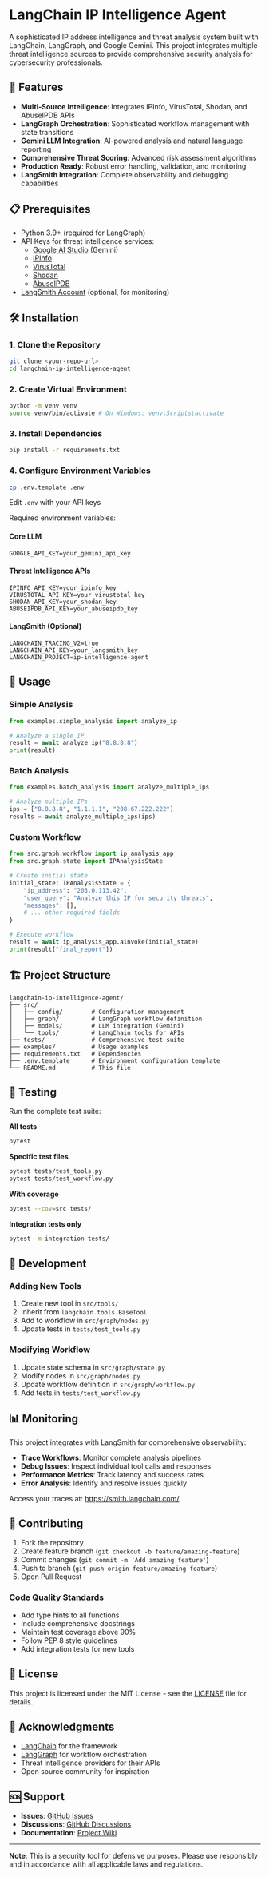 # LangChain IP Intelligence Agent

A sophisticated IP address intelligence and threat analysis system built with LangChain, LangGraph, and Google Gemini. This project integrates multiple threat intelligence sources to provide comprehensive security analysis for cybersecurity professionals.

## 🚀 Features

- **Multi-Source Intelligence**: Integrates IPInfo, VirusTotal, Shodan, and AbuseIPDB APIs
- **LangGraph Orchestration**: Sophisticated workflow management with state transitions
- **Gemini LLM Integration**: AI-powered analysis and natural language reporting
- **Comprehensive Threat Scoring**: Advanced risk assessment algorithms
- **Production Ready**: Robust error handling, validation, and monitoring
- **LangSmith Integration**: Complete observability and debugging capabilities

## 📋 Prerequisites

- Python 3.9+ (required for LangGraph)
- API Keys for threat intelligence services:
  - [Google AI Studio](https://makersuite.google.com/app/apikey) (Gemini)
  - [IPInfo](https://ipinfo.io/signup) 
  - [VirusTotal](https://www.virustotal.com/gui/join-us)
  - [Shodan](https://account.shodan.io/register)
  - [AbuseIPDB](https://www.abuseipdb.com/register)
- [LangSmith Account](https://smith.langchain.com/) (optional, for monitoring)

## 🛠 Installation

### 1. Clone the Repository
```bash
git clone <your-repo-url>
cd langchain-ip-intelligence-agent
```

### 2. Create Virtual Environment
```bash
python -m venv venv
source venv/bin/activate # On Windows: venv\Scripts\activate
```

### 3. Install Dependencies
```bash
pip install -r requirements.txt
```

### 4. Configure Environment Variables
```bash
cp .env.template .env
```

Edit `.env` with your API keys

Required environment variables:

#### Core LLM
```env
GOOGLE_API_KEY=your_gemini_api_key
```

#### Threat Intelligence APIs
```env
IPINFO_API_KEY=your_ipinfo_key
VIRUSTOTAL_API_KEY=your_virustotal_key
SHODAN_API_KEY=your_shodan_key
ABUSEIPDB_API_KEY=your_abuseipdb_key
```

#### LangSmith (Optional)
```env
LANGCHAIN_TRACING_V2=true
LANGCHAIN_API_KEY=your_langsmith_key
LANGCHAIN_PROJECT=ip-intelligence-agent
```

## 🚀 Usage

### Simple Analysis
```python
from examples.simple_analysis import analyze_ip

# Analyze a single IP
result = await analyze_ip("8.8.8.8")
print(result)
```

### Batch Analysis
```python
from examples.batch_analysis import analyze_multiple_ips

# Analyze multiple IPs
ips = ["8.8.8.8", "1.1.1.1", "208.67.222.222"]
results = await analyze_multiple_ips(ips)
```

### Custom Workflow
```python
from src.graph.workflow import ip_analysis_app
from src.graph.state import IPAnalysisState

# Create initial state
initial_state: IPAnalysisState = {
    "ip_address": "203.0.113.42",
    "user_query": "Analyze this IP for security threats",
    "messages": [],
    # ... other required fields
}

# Execute workflow
result = await ip_analysis_app.ainvoke(initial_state)
print(result["final_report"])
```

## 🏗 Project Structure

```
langchain-ip-intelligence-agent/
├── src/
│   ├── config/        # Configuration management
│   ├── graph/         # LangGraph workflow definition
│   ├── models/        # LLM integration (Gemini)
│   └── tools/         # LangChain tools for APIs
├── tests/             # Comprehensive test suite
├── examples/          # Usage examples
├── requirements.txt   # Dependencies
├── .env.template      # Environment configuration template
└── README.md          # This file
```

## 🧪 Testing

Run the complete test suite:

**All tests**
```bash
pytest
```

**Specific test files**
```bash
pytest tests/test_tools.py
pytest tests/test_workflow.py
```

**With coverage**
```bash
pytest --cov=src tests/
```

**Integration tests only**
```bash
pytest -m integration tests/
```

## 🔧 Development

### Adding New Tools
1. Create new tool in `src/tools/`
2. Inherit from `langchain.tools.BaseTool`
3. Add to workflow in `src/graph/nodes.py`
4. Update tests in `tests/test_tools.py`

### Modifying Workflow
1. Update state schema in `src/graph/state.py`
2. Modify nodes in `src/graph/nodes.py`
3. Update workflow definition in `src/graph/workflow.py`
4. Add tests in `tests/test_workflow.py`

## 📊 Monitoring

This project integrates with LangSmith for comprehensive observability:

- **Trace Workflows**: Monitor complete analysis pipelines
- **Debug Issues**: Inspect individual tool calls and responses
- **Performance Metrics**: Track latency and success rates
- **Error Analysis**: Identify and resolve issues quickly

Access your traces at: https://smith.langchain.com/

## 🤝 Contributing

1. Fork the repository
2. Create feature branch (`git checkout -b feature/amazing-feature`)
3. Commit changes (`git commit -m 'Add amazing feature'`)
4. Push to branch (`git push origin feature/amazing-feature`)
5. Open Pull Request

### Code Quality Standards
- Add type hints to all functions
- Include comprehensive docstrings
- Maintain test coverage above 90%
- Follow PEP 8 style guidelines
- Add integration tests for new tools

## 📝 License

This project is licensed under the MIT License - see the [LICENSE](LICENSE) file for details.

## 🙏 Acknowledgments

- [LangChain](https://langchain.com/) for the framework
- [LangGraph](https://github.com/langchain-ai/langgraph) for workflow orchestration
- Threat intelligence providers for their APIs
- Open source community for inspiration

## 🆘 Support

- **Issues**: [GitHub Issues](your-repo-url/issues)
- **Discussions**: [GitHub Discussions](your-repo-url/discussions)
- **Documentation**: [Project Wiki](your-repo-url/wiki)

---

**Note**: This is a security tool for defensive purposes. Please use responsibly and in accordance with all applicable laws and regulations.



